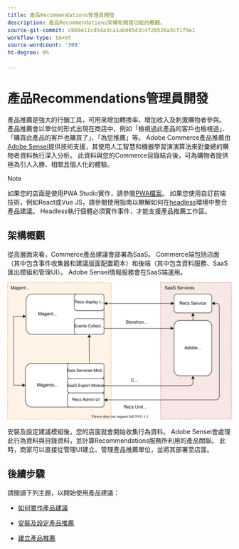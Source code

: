 ```yaml
---
title: 產品Recommendations管理員開發
description: 產品Recommendations架構和開發功能的概觀。
source-git-commit: cb69e11cd54a3ca1ab66543c4f28526a3cf1f9e1
workflow-type: tm+mt
source-wordcount: '309'
ht-degree: 0%

---
```


# 產品Recommendations管理員開發

產品推薦是強大的行銷工具，可用來增加轉換率、增加收入及刺激購物者參與。 產品推薦會以單位的形式出現在商店中，例如「檢視過此產品的客戶也檢視過」、「購買此產品的客戶也購買了」、「為您推薦」等。 Adobe Commerce產品推薦由[Adobe Sensei](https://www.adobe.com/sensei.html)提供技術支援，其使用人工智慧和機器學習演演算法來對彙總的購物者資料執行深入分析。 此資料與您的Commerce目錄結合後，可為購物者提供極為引人入勝、相關且個人化的體驗。

>[!NOTE]
>
>如果您的店面是使用PWA Studio實作，請參閱[PWA檔案](https://developer.adobe.com/commerce/pwa-studio/integrations/product-recommendations/)。 如果您使用自訂前端技術，例如React或Vue JS，請參閱使用指南以瞭解如何在[headless](headless.md)環境中整合產品建議。 Headless執行個體必須實作事件，才能支援產品推薦工作區。

## 架構概觀

從高層面來看，Commerce產品建議會部署為SaaS。 Commerce端包括店面（其中包含事件收集器和建議版面配置範本）和後端（其中包含資料服務、SaaS匯出模組和管理UI）。 Adobe Sensei情報服務會在SaaS端運用。

![產品建議架構圖](assets/arch-diag-sensei.svg)

安裝及設定建議模組後，您的店面就會開始收集行為資料。 Adobe Sensei會處理此行為資料與目錄資料，並計算Recommendations服務所利用的產品關聯。 此時，商家可以直接從管理UI建立、管理產品推薦單位，並將其部署至店面。

## 後續步驟

請閱讀下列主題，以開始使用產品建議：

- [如何實作產品建議](implementation-workflow.md)

- [安裝及設定產品推薦](install-configure.md)

- [建立產品推薦](create.md)
